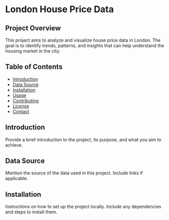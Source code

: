 # London House Price Data

## Project Overview
This project aims to analyze and visualize house price data in London. The goal is to identify trends, patterns, and insights that can help understand the housing market in the city.

## Table of Contents
- [Introduction](#introduction)
- [Data Source](#data-source)
- [Installation](#installation)
- [Usage](#usage)
- [Contributing](#contributing)
- [License](#license)
- [Contact](#contact)

## Introduction
Provide a brief introduction to the project, its purpose, and what you aim to achieve.

## Data Source
Mention the source of the data used in this project. Include links if applicable.

## Installation
Instructions on how to set up the project locally. Include any dependencies and steps to install them.
